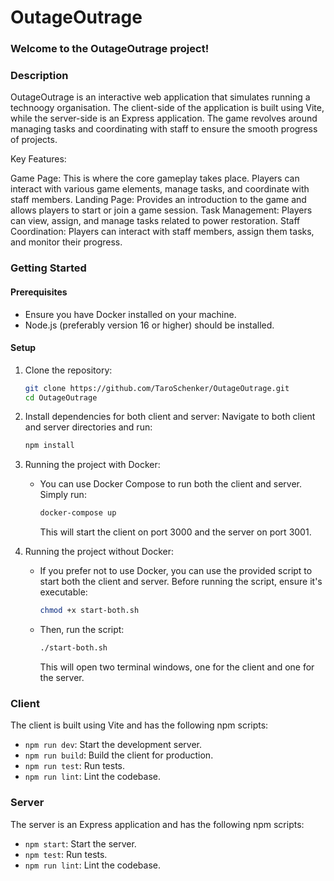 # OutageOutrage

### Welcome to the OutageOutrage project!

### Description 

OutageOutrage is an interactive web application that simulates running a technoogy organisation. The client-side of the application is built using Vite, while the server-side is an Express application. The game revolves around managing tasks and coordinating with staff to ensure the smooth progress of projects.

Key Features:

Game Page: This is where the core gameplay takes place. Players can interact with various game elements, manage tasks, and coordinate with staff members.
Landing Page: Provides an introduction to the game and allows players to start or join a game session.
Task Management: Players can view, assign, and manage tasks related to power restoration.
Staff Coordination: Players can interact with staff members, assign them tasks, and monitor their progress.

### Getting Started

#### Prerequisites
- Ensure you have Docker installed on your machine.
- Node.js (preferably version 16 or higher) should be installed.

#### Setup
1. Clone the repository:
   ```bash
   git clone https://github.com/TaroSchenker/OutageOutrage.git
   cd OutageOutrage
   ```

2. Install dependencies for both client and server:
   Navigate to both client and server directories and run:
   ```bash
   npm install
   ```

3. Running the project with Docker:
   - You can use Docker Compose to run both the client and server. Simply run:
     ```bash
     docker-compose up
     ```
     This will start the client on port 3000 and the server on port 3001.

4. Running the project without Docker:
   - If you prefer not to use Docker, you can use the provided script to start both the client and server. Before running the script, ensure it's executable:
     ```bash
     chmod +x start-both.sh
     ```
   - Then, run the script:
     ```bash
     ./start-both.sh
     ```
     This will open two terminal windows, one for the client and one for the server.

### Client
The client is built using Vite and has the following npm scripts:
- `npm run dev`: Start the development server.
- `npm run build`: Build the client for production.
- `npm run test`: Run tests.
- `npm run lint`: Lint the codebase.

### Server
The server is an Express application and has the following npm scripts:
- `npm start`: Start the server.
- `npm test`: Run tests.
- `npm run lint`: Lint the codebase.
